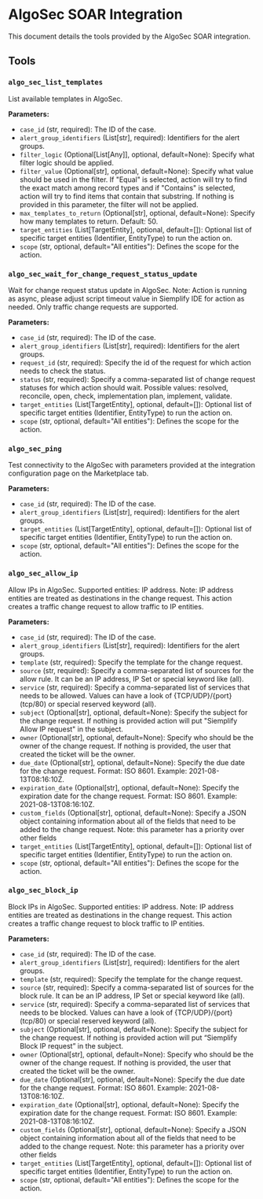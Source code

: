 # AlgoSec SOAR Integration

This document details the tools provided by the AlgoSec SOAR integration.

## Tools

### `algo_sec_list_templates`

List available templates in AlgoSec.

**Parameters:**

*   `case_id` (str, required): The ID of the case.
*   `alert_group_identifiers` (List[str], required): Identifiers for the alert groups.
*   `filter_logic` (Optional[List[Any]], optional, default=None): Specify what filter logic should be applied.
*   `filter_value` (Optional[str], optional, default=None): Specify what value should be used in the filter. If "Equal" is selected, action will try to find the exact match among record types and if "Contains" is selected, action will try to find items that contain that substring. If nothing is provided in this parameter, the filter will not be applied.
*   `max_templates_to_return` (Optional[str], optional, default=None): Specify how many templates to return. Default: 50.
*   `target_entities` (List[TargetEntity], optional, default=[]): Optional list of specific target entities (Identifier, EntityType) to run the action on.
*   `scope` (str, optional, default="All entities"): Defines the scope for the action.

### `algo_sec_wait_for_change_request_status_update`

Wait for change request status update in AlgoSec. Note: Action is running as async, please adjust script timeout value in Siemplify IDE for action as needed. Only traffic change requests are supported.

**Parameters:**

*   `case_id` (str, required): The ID of the case.
*   `alert_group_identifiers` (List[str], required): Identifiers for the alert groups.
*   `request_id` (str, required): Specify the id of the request for which action needs to check the status.
*   `status` (str, required): Specify a comma-separated list of change request statuses for which action should wait. Possible values: resolved, reconcile, open, check, implementation plan, implement, validate.
*   `target_entities` (List[TargetEntity], optional, default=[]): Optional list of specific target entities (Identifier, EntityType) to run the action on.
*   `scope` (str, optional, default="All entities"): Defines the scope for the action.

### `algo_sec_ping`

Test connectivity to the AlgoSec with parameters provided at the integration configuration page on the Marketplace tab.

**Parameters:**

*   `case_id` (str, required): The ID of the case.
*   `alert_group_identifiers` (List[str], required): Identifiers for the alert groups.
*   `target_entities` (List[TargetEntity], optional, default=[]): Optional list of specific target entities (Identifier, EntityType) to run the action on.
*   `scope` (str, optional, default="All entities"): Defines the scope for the action.

### `algo_sec_allow_ip`

Allow IPs in AlgoSec. Supported entities: IP address. Note: IP address entities are treated as destinations in the change request. This action creates a traffic change request to allow traffic to IP entities.

**Parameters:**

*   `case_id` (str, required): The ID of the case.
*   `alert_group_identifiers` (List[str], required): Identifiers for the alert groups.
*   `template` (str, required): Specify the template for the change request.
*   `source` (str, required): Specify a comma-separated list of sources for the allow rule. It can be an IP address, IP Set or special keyword like (all).
*   `service` (str, required): Specify a comma-separated list of services that needs to be allowed. Values can have a look of {TCP/UDP}/{port} (tcp/80) or special reserved keyword (all).
*   `subject` (Optional[str], optional, default=None): Specify the subject for the change request. If nothing is provided action will put "Siemplify Allow IP request" in the subject.
*   `owner` (Optional[str], optional, default=None): Specify who should be the owner of the change request. If nothing is provided, the user that created the ticket will be the owner.
*   `due_date` (Optional[str], optional, default=None): Specify the due date for the change request. Format: ISO 8601. Example: 2021-08-13T08:16:10Z.
*   `expiration_date` (Optional[str], optional, default=None): Specify the expiration date for the change request. Format: ISO 8601. Example: 2021-08-13T08:16:10Z.
*   `custom_fields` (Optional[str], optional, default=None): Specify a JSON object containing information about all of the fields that need to be added to the change request. Note: this parameter has a priority over other fields
*   `target_entities` (List[TargetEntity], optional, default=[]): Optional list of specific target entities (Identifier, EntityType) to run the action on.
*   `scope` (str, optional, default="All entities"): Defines the scope for the action.

### `algo_sec_block_ip`

Block IPs in AlgoSec. Supported entities: IP address. Note: IP address entities are treated as destinations in the change request. This action creates a traffic change request to block traffic to IP entities.

**Parameters:**

*   `case_id` (str, required): The ID of the case.
*   `alert_group_identifiers` (List[str], required): Identifiers for the alert groups.
*   `template` (str, required): Specify the template for the change request.
*   `source` (str, required): Specify a comma-separated list of sources for the block rule. It can be an IP address, IP Set or special keyword like (all).
*   `service` (str, required): Specify a comma-separated list of services that needs to be blocked. Values can have a look of {TCP/UDP}/{port} (tcp/80) or special reserved keyword (all).
*   `subject` (Optional[str], optional, default=None): Specify the subject for the change request. If nothing is provided action will put “Siemplify Block IP request” in the subject.
*   `owner` (Optional[str], optional, default=None): Specify who should be the owner of the change request. If nothing is provided, the user that created the ticket will be the owner.
*   `due_date` (Optional[str], optional, default=None): Specify the due date for the change request. Format: ISO 8601. Example: 2021-08-13T08:16:10Z.
*   `expiration_date` (Optional[str], optional, default=None): Specify the expiration date for the change request. Format: ISO 8601. Example: 2021-08-13T08:16:10Z.
*   `custom_fields` (Optional[str], optional, default=None): Specify a JSON object containing information about all of the fields that need to be added to the change request. Note: this parameter has a priority over other fields
*   `target_entities` (List[TargetEntity], optional, default=[]): Optional list of specific target entities (Identifier, EntityType) to run the action on.
*   `scope` (str, optional, default="All entities"): Defines the scope for the action.
